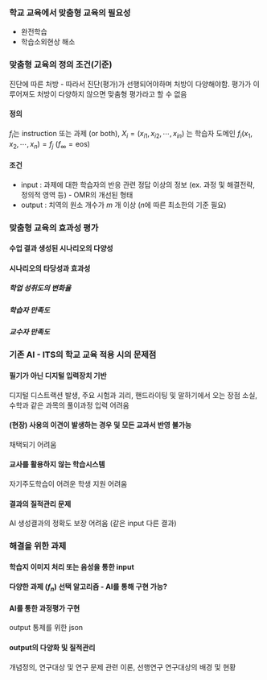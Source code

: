 ### 학교 교육에서 맞춤형 교육의 필요성
* 완전학습
* 학습소외현상 해소
### 맞춤형 교육의 정의 조건(기준)
진단에 따른 처방 - 따라서 진단(평가)가 선행되어야하며 처방이 다양해야함. 평가가 이루어져도 처방이 다양하지 않으면 맞춤형 평가라고 할 수 없음
#### 정의
$f_i$는 instruction 또는 과제 (or both), $X_i = (x_{i1}, x_{i2}, \cdots , x_{in})$ 는 학습자 도메인
$f_i(x_1, x_2, \cdots, x_n) = f_j$ 
($f_\infty = \text{eos}$)
#### 조건
* input : 과제에 대한 학습자의 반응 관련 정답 이상의 정보 (ex. 과정 및 해결전략, 정의적 영역 등) - OMR의 개선된 형태
* output :  치역의 원소 개수가 $m$ 개 이상 ($n$에 따른 최소한의 기준 필요)
### 맞춤형 교육의 효과성 평가
#### 수업 결과 생성된 시나리오의 다양성

#### 시나리오의 타당성과 효과성
##### 학업 성취도의 변화율
#####  학습자 만족도
##### 교수자 만족도
### 기존 AI - ITS의 학교 교육 적용 시의 문제점
#### 필기가 아닌 디지털 입력장치 기반
디지털 디스트랙션 발생, 주요 시험과 괴리, 핸드라이팅 및 말하기에서 오는 장점 소실, 수학과 같은 과목의 풀이과정 입력 어려움
#### (현장) 사용의 이견이 발생하는 경우 및 모든 교과서 반영 불가능
채택되기 어려움
#### 교사를 활용하지 않는 학습시스템
자기주도학습이 어려운 학생 지원 어려움
#### 결과의 질적관리 문제
AI 생성결과의 정확도 보장 어려움 (같은 input 다른 결과)

### 해결을 위한 과제
#### 학습지 이미지 처리 또는 음성을 통한 input
#### 다양한 과제 ($f_n$) 선택 알고리즘 - AI를 통해 구현 가능?
#### AI를 통한 과정평가 구현
output 통제를 위한 json
#### output의 다양화 및 질적관리


개념정의, 연구대상 및 연구 문제 관련 이론, 선행연구 연구대상의 배경 및 현황